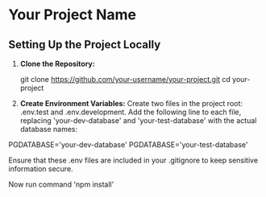 # Your Project Name

## Setting Up the Project Locally

1. **Clone the Repository:**
   
   git clone https://github.com/your-username/your-project.git
   cd your-project

2. **Create Environment Variables:**
Create two files in the project root: .env.test and .env.development.
Add the following line to each file, replacing 'your-dev-database' and 'your-test-database' with the actual database names:

PGDATABASE='your-dev-database'
PGDATABASE='your-test-database'


Ensure that these .env files are included in your .gitignore to keep sensitive information secure.

Now run command 'npm install'